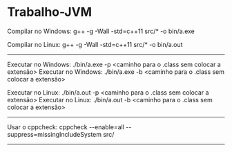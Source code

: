 # Trabalho-JVM

Compilar no Windows: g++ -g -Wall -std=c++11 src/* -o bin/a.exe

Compilar no Linux: g++ -g -Wall -std=c++11 src/* -o bin/a.out

----------------------------------------------------------------------------

Executar no Windows: ./bin/a.exe -p <caminho para o .class sem colocar a extensão>
Executar no Windows: ./bin/a.exe -b <caminho para o .class sem colocar a extensão>

Executar no Linux: ./bin/a.out -p <caminho para o .class sem colocar a extensão>
Executar no Linux: ./bin/a.out -b <caminho para o .class sem colocar a extensão>

----------------------------------------------------------------------------

Usar o cppcheck: cppcheck --enable=all --suppress=missingIncludeSystem src/

----------------------------------------------------------------------------